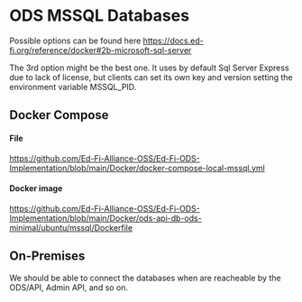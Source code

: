 # ODS MSSQL Databases

Possible options can be found here
https://docs.ed-fi.org/reference/docker#2b-microsoft-sql-server

The 3rd option might be the best one. It uses by default Sql Server Express due to lack of license, but clients can set its own key and version setting the environment variable MSSQL_PID.

## Docker Compose

#### File
https://github.com/Ed-Fi-Alliance-OSS/Ed-Fi-ODS-Implementation/blob/main/Docker/docker-compose-local-mssql.yml

#### Docker image
https://github.com/Ed-Fi-Alliance-OSS/Ed-Fi-ODS-Implementation/blob/main/Docker/ods-api-db-ods-minimal/ubuntu/mssql/Dockerfile

## On-Premises
We should be able to connect the databases when are reacheable by the ODS/API, Admin API, and so on.
